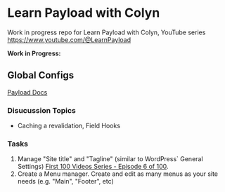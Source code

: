 # Learn Payload with Colyn

Work in progress repo for Learn Payload with Colyn, YouTube series https://www.youtube.com/@LearnPayload

**Work in Progress:**

## Global Configs

[Payload Docs](https://payloadcms.com/docs/configuration/globals)

### Disucussion Topics

- Caching a revalidation, Field Hooks

### Tasks

1. Manage "Site title" and "Tagline" (similar to WordPress` General Settings) [First 100 Videos Series - Episode 6 of 100](https://youtu.be/Zyqk4udvyZs).
2. Create a Menu manager. Create and edit as many menus as your site needs (e.g. "Main", "Footer", etc)
